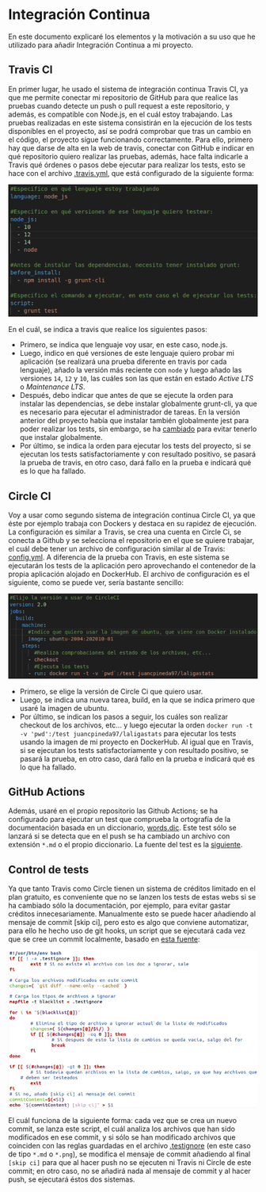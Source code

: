 # Integración Continua

En este documento explicaré los elementos y la motivación a su uso que he utilizado para añadir Integración Continua a mi proyecto.

## Travis CI
En primer lugar, he usado el sistema de integración continua Travis CI, ya que me permite conectar mi repositorio de GitHub para que realice las pruebas cuando detecte un push o pull request a este repositorio, y además, es compatible con Node.js, en el cuál estoy trabajando. Las pruebas realizadas en este sistema consistirán en la ejecución de los tests disponibles en el proyecto, así se podrá comprobar que tras un cambio en el código, el proyecto sigue funcionando correctamente. Para ello, primero hay que darse de alta en la web de travis, conectar con GitHub e indicar en qué repositorio quiero realizar las pruebas, además, hace falta indicarle a Travis qué órdenes o pasos debe ejecutar para realizar los tests, esto se hace con el archivo [.travis.yml](../.travis.yml), que está configurado de la siguiente forma:

![conf_travis](img/conf_travis.png)

En el cuál, se indica a travis que realice los siguientes pasos:
- Primero, se indica que lenguaje voy usar, en este caso, node.js.
- Luego, indico en qué versiones de este lenguaje quiero probar mi aplicación (se realizará una prueba diferente en travis por cada lenguaje), añado la versión más reciente con `node` y luego añado las versiones `14`, `12` y `10`, las cuáles son las que están en estado *Active LTS* o *Maintenance LTS*.
- Después, debo indicar que antes de que se ejecute la orden para instalar las dependencias, se debe instalar globalmente grunt-cli, ya que es necesario para ejecutar el administrador de tareas. En la versión anterior del proyecto había que instalar también globalmente jest para poder realizar los tests, sin embargo, se ha [cambiado](https://github.com/juancpineda97/LaLigaStats/issues/55) para evitar tenerlo que instalar globalmente.
- Por último, se indica la orden para ejecutar los tests del proyecto, si se ejecutan los tests satisfactoriamente y con resultado positivo, se pasará la prueba de travis, en otro caso, dará fallo en la prueba e indicará qué es lo que ha fallado.


## Circle CI
Voy a usar como segundo sistema de integración continua Circle CI, ya que éste por ejemplo trabaja con Dockers y destaca en su rapidez de ejecución. La configuración es similar a Travis, se crea una cuenta en Circle Ci, se conecta a Github y se selecciona el repositorio en el que se quiere trabajar, el cuál debe tener un archivo de configuración similar al de Travis: [config.yml](../.circleci/config.yml). A diferencia de la prueba con Travis, en este sistema se ejecutarán los tests de la aplicación pero aprovechando el contenedor de la propia aplicación alojado en DockerHub. El archivo de configuración es el siguiente, como se puede ver, sería bastante sencillo:

![conf_circle](img/conf_circle.png)

- Primero, se elige la versión de Circle Ci que quiero usar.
- Luego, se indica una nueva tarea, build, en la que se indica primero que usaré la imagen de ubuntu.
- Por último, se indican los pasos a seguir, los cuáles son realizar checkout de los archivos, etc... y luego ejecutar la orden `docker run -t -v 'pwd':/test juancpineda97/laligastats` para ejecutar los tests usando la imagen de mi proyecto en DockerHub. Al igual que en Travis, si se ejecutan los tests satisfactoriamente y con resultado positivo, se pasará la prueba, en otro caso, dará fallo en la prueba e indicará qué es lo que ha fallado.


## GitHub Actions
Además, usaré en el propio repositorio las Github Actions; se ha configurado para ejecutar un test que comprueba la ortografía de la documentación basada en un diccionario, [words.dic](../words.dic). Este test sólo se lanzará si se detecta que en el push se ha cambiado un archivo con extensión `*.md` o el propio diccionario. La fuente del test es la [siguiente](https://github.com/JJ/IV/blob/master/.github/workflows/check-readme.yml).


## Control de tests
Ya que tanto Travis como Circle tienen un sistema de créditos limitado en el plan gratuito, es conveniente que no se lanzen los tests de estas webs si se ha cambiado sólo la documentación, por ejemplo, para evitar gastar créditos innecesariamente. Manualmente esto se puede hacer añadiendo al mensaje de commit [skip ci], pero esto es algo que conviene automatizar, para ello he hecho uso de git hooks, un script que se ejecutará cada vez que se cree un commit localmente, basado en [esta fuente](https://gist.github.com/felicianotech/12a4b38c594fcf3d3999de2c01f7d05e#gistcomment-3078719):

![script_skip_ci](img/script_skip_ci.png)

El cuál funciona de la siguiente forma: cada vez que se crea un nuevo commit, se lanza este script, el cuál analiza los archivos que han sido modificados en ese commit, y si sólo se han modificado archivos que coinciden con las reglas guardadas en el archivo [.testignore](../.testignore) (en este caso de tipo `*.md` o `*.png`), se modifica el mensaje de commit añadiendo al final `[skip ci]`  para que al hacer push no se ejecuten ni Travis ni Circle de este commit; en otro caso, no se añadirá nada al mensaje de commit y al hacer push, se ejecutará éstos dos sistemas.